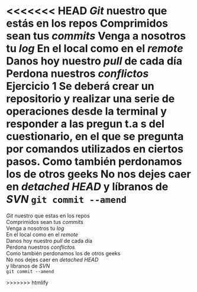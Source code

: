 <<<<<<< HEAD
*Git* nuestro que estás en los repos
Comprimidos sean tus *commits*
Venga a nosotros tu *log*
En el local como en el *remote*
Danos hoy nuestro *pull* de cada día
Perdona nuestros *conflictos*
Ejercicio 1
Se deberá crear un repositorio y realizar una serie de operaciones desde la terminal y responder
a las pregun t.a s del cuestionario, en el que se pregunta por comandos utilizados en ciertos pasos.
Como también perdonamos los de otros geeks
No nos dejes caer en *detached HEAD*
y líbranos de *SVN*
`git commit --amend`
=======
<p><em>Git</em> nuestro que estas en los repos<br />
Comprimidos sean tus <em>commits</em><br />
Venga a nosotros tu <em>log</em><br />
En el local como en el <em>remote</em><br />
Danos hoy nuestro <em>pull</em> de cada día<br />
Perdona nuestros <em>conflictos</em><br />
Como también perdonamos los de otros geeks<br />
No nos dejes caer en <em>detached HEAD</em><br />
y líbranos de <em>SVN</em><br />
<code>git commit --amend</code></p>
>>>>>>> htmlify
